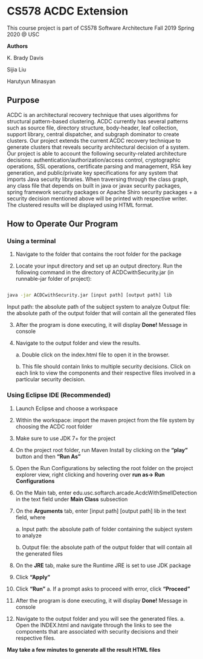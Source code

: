 # **CS578 ACDC Extension**

  
This course project is part of CS578 Software Architecture Fall 2019 Spring 2020 @ USC

**Authors**

K. Brady Davis

Sijia Liu

Harutyun Minasyan


## **Purpose**

ACDC is an architectural recovery technique that uses algorithms for structural pattern-based clustering. ACDC currently has several patterns such as source file, directory structure, body-header, leaf collection, support library, central dispatcher, and subgraph dominator to create clusters. Our project extends the current ACDC recovery technique to generate clusters that reveals security architectural decision of a system. Our project is able to account the following security-related architecture decisions: authentication/authorization/access control, cryptographic operations, SSL operations, certificate parsing and management, RSA key generation, and public/private key specifications for any system that imports Java security libraries. When traversing through the class graph, any class file that depends on built in java or javax security packages, spring framework security packages or Apache Shiro security packages + a security decision mentioned above will be printed with respective writer. The clustered results will be displayed using HTML format.

  

## **How to Operate Our Program**

  

### Using a terminal

1.  Navigate to the folder that contains the root folder for the package    

2.  Locate your input directory and set up an output directory. Run the following command in the directory of ACDCwithSecurity.jar (in runnable-jar folder of project):
    

  

```bash

java -jar ACDCwithSecurity.jar [input path] [output path] lib

```
  Input path: the absolute path of the subject system to analyze
  Output file: the absolute path of the output folder that will contain all the generated files

3. After the program is done executing, it will display **Done!** Message in console

4.  Navigate to the output folder and view the results.

	a.  Double click on the index.html file to open it in the browser.    
	
	b.  This file should contain links to multiple security decisions. Click on each link to view the components and their respective files involved in a particular security decision.
    

  

### Using Eclipse IDE (Recommended)

1.  Launch Eclipse and choose a workspace
    
2.  Within the workspace: import the maven project from the file system by choosing the ACDC root folder
    
3.  Make sure to use JDK 7+ for the project
    
4.  On the project root folder, run Maven Install by clicking on the **“play”** button and then **“Run As”**
    
5.  Open the Run Configurations by selecting the root folder on the project explorer view, right clicking and hovering over **run as-> Run Configurations**
    
6.  On the Main tab, enter edu.usc.softarch.arcade.AcdcWithSmellDetection in the text field under **Main Class** subsection
    
7.  On the **Arguments** tab, enter [input path] [output path] lib in the text field, where

	a.  Input path: the absolute path of folder containing the subject system to analyze
    
	b.  Output file: the absolute path of the output folder that will contain all the generated files
    

8.  On the **JRE** tab, make sure the Runtime JRE is set to use JDK package
    
9.  Click **“Apply”**
    
10.  Click **“Run”**
    a.  If a prompt asks to proceed with error, click **“Proceed”**
    
12.  After the program is done executing, it will display **Done!** Message in console
    
13.  Navigate to the output folder and you will see the generated files.
    a. Open the INDEX.html and navigate through the links to see the components that are associated with security decisions and their respective files.
    
**May take a few minutes to generate all the result HTML files**

